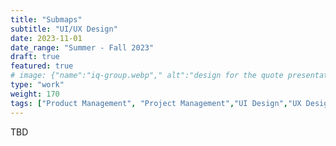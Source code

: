 ```yaml
---
title: "Submaps"
subtitle: "UI/UX Design"
date: 2023-11-01
date_range: "Summer - Fall 2023"
draft: true
featured: true
# image: {"name":"iq-group.webp"," alt":"design for the quote presentation process"}
type: "work"
weight: 170
tags: ["Product Management", "Project Management","UI Design","UX Design","Web Development","No Code Development"]
---
```

TBD